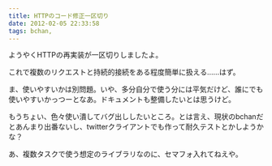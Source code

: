 ```yaml
---
title: HTTPのコード修正一区切り
date: 2012-02-05 22:33:58
tags: bchan, 
---
```

ようやくHTTPの再実装が一区切りしましたよ。

これで複数のリクエストと持続的接続をある程度簡単に扱える……はず。

ま、使いやすいかは別問題。いや、多分自分で使う分には平気だけど、誰にでも使いやすいかっつーとなあ。ドキュメントも整備したいとは思うけど。

もうちょい、色々使い潰してバグ出ししたいところ。とは言え、現状のbchanだとあんまり出番ないし、twitterクライアントでも作って耐久テストとかしようかな？

あ、複数タスクで使う想定のライブラリなのに、セマフォ入れてねえや。